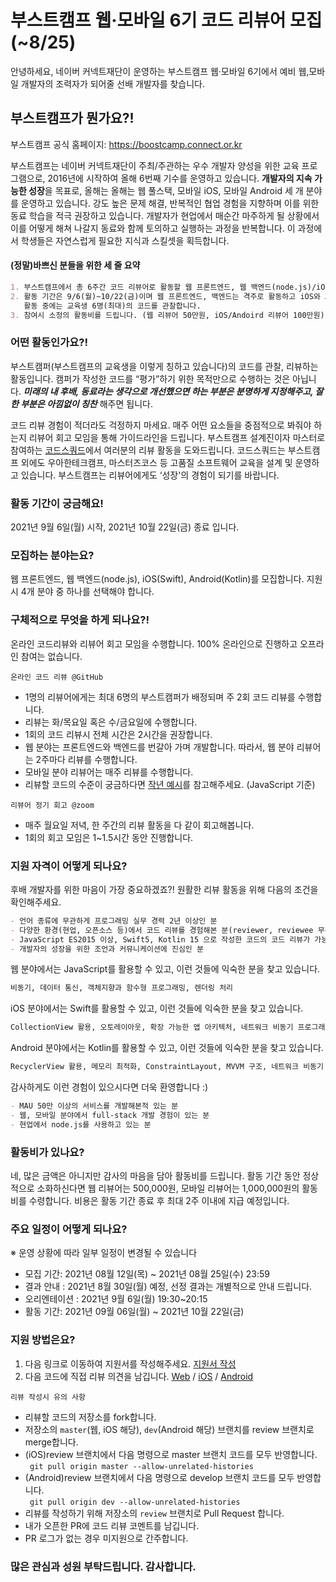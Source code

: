 # 부스트캠프 웹·모바일 6기 코드 리뷰어 모집(~8/25)
안녕하세요, 네이버 커넥트재단이 운영하는 부스트캠프 웹·모바일 6기에서 예비 웹,모바일 개발자의 조력자가 되어줄 선배 개발자를 찾습니다.

## 부스트캠프가 뭔가요?!

부스트캠프 공식 홈페이지: https://boostcamp.connect.or.kr

부스트캠프는 네이버 커넥트재단이 주최/주관하는 우수 개발자 양성을 위한 교육 프로그램으로, 2016년에 시작하여 올해 6번째 기수를 운영하고 있습니다. **개발자의 지속 가능한 성장**을 목표로, 올해는 올해는 웹 풀스택, 모바일 iOS, 모바일 Android 세 개 분야를 운영하고 있습니다.
강도 높은 문제 해결, 반복적인 협업 경험을 지향하며 이를 위한 동료 학습을 적극 권장하고 있습니다. 개발자가 현업에서 매순간 마주하게 될 상황에서 이를 어떻게 해쳐 나갈지 동료와 함께 토의하고 실행하는 과정을 반복합니다. 이 과정에서 학생들은 자연스럽게 필요한 지식과 스킬셋을 획득합니다.



#### (정말)바쁘신 분들을 위한 세 줄 요약
```markdown
1. 부스트캠프에서 총 6주간 코드 리뷰어로 활동할 웹 프론트엔드, 웹 백엔드(node.js)/iOS(Swift)/Android(Kotlin) 개발자를 찾습니다. (최소 경력 2년 이상)
2. 활동 기간은 9/6(월)~10/22(금)이며 웹 프론트엔드, 백엔드는 격주로 활동하고 iOS와 Android는 매주 활동합니다.
   활동 중에는 교육생 6명(최대)의 코드를 관찰합니다.
3. 참여시 소정의 활동비를 드립니다. (웹 리뷰어 50만원, iOS/Andoird 리뷰어 100만원)
```

### 어떤 활동인가요?!
부스트캠퍼(부스트캠프의 교육생을 이렇게 칭하고 있습니다)의 코드를 관찰, 리뷰하는 활동입니다. 캠퍼가 작성한 코드를 “평가”하기 위한 목적만으로 수행하는 것은 아닙니다. **_미래의 내 후배, 동료라는 생각으로 개선했으면 하는 부분은 분명하게 지정해주고, 잘한 부분은 아낌없이 칭찬_** 해주면 됩니다. 

코드 리뷰 경험이 적더라도 걱정하지 마세요. 매주 어떤 요소들을 중점적으로 봐줘야 하는지 리뷰어 회고 모임을 통해 가이드라인을 드립니다. 부스트캠프 설계진이자 마스터로 참여하는 [코드스쿼드](https://codesquad.kr)에서 여러분의 리뷰 활동을 도와드립니다. 코드스쿼드는 부스트캠프 외에도 우아한테크캠프, 마스터즈코스 등 고품질 소프트웨어 교육을 설계 및 운영하고 있습니다. 부스트캠프는 리뷰어에게도 ‘성장'의 경험이 되기를 바랍니다.


### 활동 기간이 궁금해요!
2021년 9월 6일(월) 시작, 2021년 10월 22일(금) 종료 입니다.

### 모집하는 분야는요?
웹 프론트엔드, 웹 백엔드(node.js), iOS(Swift), Android(Kotlin)를 모집합니다. 지원시 4개 분야 중 하나를 선택해야 합니다.

### 구체적으로 무엇을 하게 되나요?!
온라인 코드리뷰와 리뷰어 회고 모임을 수행합니다. 100% 온라인으로 진행하고 오프라인 참여는 없습니다.

`온라인 코드 리뷰 @GitHub`
- 1명의 리뷰어에게는 최대 6명의 부스트캠퍼가 배정되며 주 2회 코드 리뷰를 수행합니다.
- 리뷰는 화/목요일 혹은 수/금요일에 수행합니다.
- 1회의 코드 리뷰시 전체 시간은 2시간을 권장합니다.
- 웹 분야는 프론트엔드와 백엔드를 번갈아 가며 개발합니다. 따라서, 웹 분야 리뷰어는 2주마다 리뷰를 수행합니다. 
- 모바일 분야 리뷰어는 매주 리뷰를 수행합니다.
- 리뷰할 코드의 수준이 궁금하다면 [작년 예시](https://github.com/connectfoundation/review_webmobile6/tree/main/review_practice)를 참고해주세요. (JavaScript 기준)

`리뷰어 정기 회고 @zoom`
- 매주 월요일 저녁, 한 주간의 리뷰 활동을 다 같이 회고해봅니다.
- 1회의 회고 모임은 1~1.5시간 동안 진행합니다.

### 지원 자격이 어떻게 되나요?
후배 개발자를 위한 마음이 가장 중요하겠죠?! 원활한 리뷰 활동을 위해 다음의 조건을 확인해주세요.
```markdown
- 언어 종류에 무관하게 프로그래밍 실무 경력 2년 이상인 분
- 다양한 환경(현업, 오픈소스 등)에서 코드 리뷰를 경험해본 분(reviewer, reviewee 무관)
- JavaScript ES2015 이상, Swift5, Kotlin 15 으로 작성한 코드의 코드 리뷰가 가능한 분
- 개발자의 성장을 위한 조언과 커뮤니케이션에 진심인 분
```
웹 분야에서는 JavaScript를 활용할 수 있고, 이런 것들에 익숙한 분을 찾고 있습니다.
```markdown
비동기, 데이터 통신, 객체지향과 함수형 프로그래밍, 렌더링 처리
```
iOS 분야에서는 Swift를 활용할 수 있고, 이런 것들에 익숙한 분을 찾고 있습니다.
```markdown
CollectionView 활용, 오토레이아웃, 확장 가능한 앱 아키텍처, 네트워크 비동기 프로그래밍
```
Android 분야에서는 Kotlin를 활용할 수 있고, 이런 것들에 익숙한 분을 찾고 있습니다.
```markdown
RecyclerView 활용, 메모리 최적화, ConstraintLayout, MVVM 구조, 네트워크 비동기 프로그래밍
```

감사하게도 이런 경험이 있으시다면 더욱 환영합니다 :)
```markdown
- MAU 50만 이상의 서비스를 개발해본적 있는 분
- 웹, 모바일 분야에서 full-stack 개발 경험이 있는 분
- 현업에서 node.js를 사용하고 있는 분
```

### 활동비가 있나요?
네, 많은 금액은 아니지만 감사의 마음을 담아 활동비를 드립니다. 활동 기간 동안 정상적으로 소화하신다면 웹 리뷰어는 500,000원, 모바일 리뷰어는 1,000,000원의 활동비를 수령합니다. 비용은 활동 기간 종료 후 최대 2주 이내에 지급 예정입니다.

### 주요 일정이 어떻게 되나요?
※ 운영 상황에 따라 일부 일정이 변경될 수 있습니다
-	모집 기간: 2021년 08월 12일(목) ~ 2021년 08월 25일(수) 23:59
-	결과 안내 : 2021년 8월 30일(월) 예정, 선정 결과는 개별적으로 안내 드립니다.
-	오리엔테이션 : 2021년 9월 6일(월) 19:30~20:15
-	활동 기간: 2021년 09월 06일(월) ~ 2021년 10월 22일(금)

### 지원 방법은요?
1. 다음 링크로 이동하여 지원서를 작성해주세요. [지원서 작성](http://naver.me/Ft8Sb02k)
2. 다음 코드에 직접 리뷰 의견을 남깁니다. [Web](https://github.com/connectfoundation/review_webmobile6/tree/main/review_practice) / [iOS](https://github.com/boostcamp-2020/Project18-B-iOS-BoostRunClub) / [Android](https://github.com/boostcamp-3rd/android_teamC) 

`리뷰 작성시 유의 사항`
 - 리뷰할 코드의 저장소를 fork합니다.
 - 저장소의 `master`(웹, iOS 해당), `dev`(Android 해당) 브랜치를 review 브랜치로 merge합니다.
 - (iOS)review 브랜치에서 다음 명령으로 master 브랜치 코드를 모두 반영합니다. <br/>
 ` git pull origin master --allow-unrelated-histories`
 - (Android)review 브랜치에서 다음 명령으로 develop 브랜치 코드를 모두 반영합니다. <br/>
 ` git pull origin dev --allow-unrelated-histories`
 - 리뷰를 작성하기 위해 저장소의 `review` 브랜치로 Pull Request 합니다.
 - 내가 오픈한 PR에 코드 리뷰 코멘트를 남깁니다.
 - PR 로그가 없는 경우 미지원으로 간주합니다.

### 많은 관심과 성원 부탁드립니다. 감사합니다.
